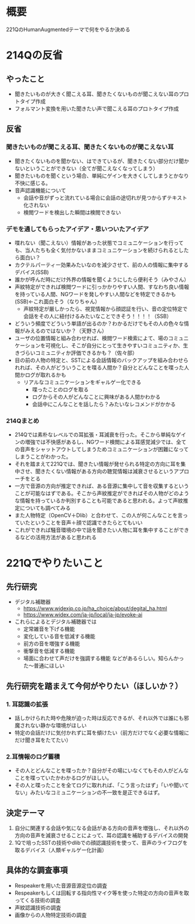 # 概要
221QのHumanAugmentedテーマで何をやるか決める
# 214Qの反省
## やったこと
- 聞きたいものが大きく聞こえる耳、聞きたくないものが聞こえない耳のプロトタイプ作成
- フォルマント変換を用いた聞きたい声で聞こえる耳のプロトタイプ作成
## 反省
### 聞きたいものが聞こえる耳、聞きたくないものが聞こえない耳
- 聞きたくないものを聞かない、はできているが、聞きたくない部分だけ聞かないということができない（全てが聞こえなくなってしまう）
- 聞きたいものを聞くという場合、単純にゲインを大きくしてしまうとかなり不快に感じる。
- 音声認識機能について
    - 会話や音がずっと流れている場合に会話の途切れが見つからずテキスト化されない
    - 検閲ワードを検出した瞬間は検閲できない
### デモを通してもらったアイデア・思いついたアイデア
- 喋れない（聞こえない）情報があった状態でコミュニケーションを行っても、当人たちも全く気付かないままコミュニケーションを続けられるとしたら面白い？
- カクテルパーティー効果みたいなのを減少させて、前の人の情報に集中するデバイス(SSB)
- 誰かが呼んだ時にだけ外界の情報を聞くようにしたら便利そう（みやさん）
- 声紋特定ができれば検閲ワードに引っかかりやすい人間、すなわち良い情報を持っている人間、NGワードを発しやすい人間などを特定できるかも(SSB)←これ面白そう（なりちゃん）
    - 声紋特定が厳しかったら、視覚情報から顔認証を行い、音の定位特定で会話をその人に紐付けるみたいなことできそう！！！！（SSB）
- どういう頻度でどういう単語が出るのか？わかるだけでもその人の色々な情報がみえるのではないか？（天野さん）
- ユーザの位置情報と組み合わせれば、検閲ワード検索によて、場のコミュニケーションを可視化し、そこが自分にとって生きやすいコミュニティか、生きづらいコミュニティか評価できるかも？（佐々部）
- 目の前の人物の特定と、SSTによる会話情報のバックアップを組み合わせられれば、その人がどういうことを喋る人間か？自分とどんなことを喋った人間かログが取れるかも
    - リアルなコミュニケーションをギャルゲー化できる
        - 喋ったことのログを取る
        - ログからその人がどんなことに興味がある人間かわかる
        - 会話中にこんなことを話したら？みたいなレコメンドがかかる
### 214Qまとめ
- 214Qでは素朴なレベルでの耳拡張・耳減衰を行った。そこから単純なゲインの増強では不快感があるし、NGワード検閲による耳感覚減少では、全ての音声をシャットアウトしてしまうためコミュニケーションが困難になってしまうことがわかった。
- それを踏まえて221Qでは、聞きたい情報が発せられる特定の方向に耳を集中させ、聞きたくない情報がある方向の聴覚情報は減衰させるというアプローチをとる
- 一方で音源の方向が推定できれば、ある音源に集中して音を収集するということが可能なはずである。そこから声紋推定ができればその人物がどのような情報を持っているか判別することも可能であると思われる。よって声紋推定についても調べてみる
- また人物特定（OpenCV＋Dlib）と合わせて、この人が何こんなことを言っていたということを音声＋顔で認識できたらとてもいい
- これができれば騒音環境の中で話を聞きたい人物に耳を集中することができるなどの活用方法があると思われる
# 221Qでやりたいこと
## 先行研究
- デジタル補聴器
    - https://www.widexjp.co.jp/ha_choice/about/degital_ha.html
    - https://www.widex.com/ja-jp/local/ja-jp/evoke-ai
- これらによるとデジタル補聴器では
    - 定常雑音を下げる機能
    - 変化している音を低減する機能
    - 前方の音を増強する機能
    - 衝撃音を低減する機能
    - 場面に合わせて声だけを強調する機能
    などがあるらしい。知らんかった〜普通にほしい
## 先行研究を踏まえて今何がやりたい（ほしいか？）
### 1. 耳認識の拡張
- 話しかけられた時や危険が迫った時は反応できるが、それ以外では誰にも邪魔されない静かな環境がほしい
- 特定の会話だけに気付かれずに耳を傾けたい（前方だけでなく必要な情報にだけ聞き耳をたてたい）
### 2.耳情報のログ蓄積
- その人とどんなことを喋ったか？自分がその場にいなくてもその人がどんなことを喋っていたかわかるログがほしい。
- その人と喋ったことを全てログに取れれば、「こう言ったはず」「いや聞いてない」みたいなコミュニケーションの不一致を是正できるはず。
## 決定テーマ
1. 自分に関連する会話や気になる会話がある方向の音声を増強し、それ以外の方向の音声を減衰させることによって、耳の認識を補助するデバイスの開発
2. 1Qで培ったSSTの技術やdlibでの顔認識技術を使って、音声のライフログを取るデバイス（人類ギャルゲー化計画）
## 具体的な調査事項
- Respeakerを用いた音源音源定位の調査
- Respeakerもしくは回転する指向性マイク等を使った特定の方向の音声を取ってくる技術の調査
- 声紋認識技術の調査
- 画像からの人物特定技術の調査